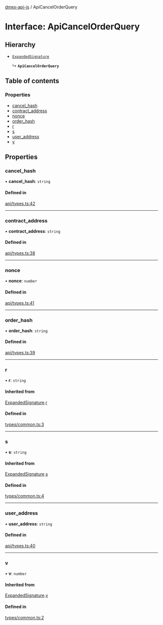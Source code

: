 [dmex-api-js](../README.md) / ApiCancelOrderQuery

# Interface: ApiCancelOrderQuery

## Hierarchy

- [`ExpandedSignature`](ExpandedSignature.md)

  ↳ **`ApiCancelOrderQuery`**

## Table of contents

### Properties

- [cancel\_hash](ApiCancelOrderQuery.md#cancel_hash)
- [contract\_address](ApiCancelOrderQuery.md#contract_address)
- [nonce](ApiCancelOrderQuery.md#nonce)
- [order\_hash](ApiCancelOrderQuery.md#order_hash)
- [r](ApiCancelOrderQuery.md#r)
- [s](ApiCancelOrderQuery.md#s)
- [user\_address](ApiCancelOrderQuery.md#user_address)
- [v](ApiCancelOrderQuery.md#v)

## Properties

### cancel\_hash

• **cancel\_hash**: `string`

#### Defined in

[api/types.ts:42](https://github.com/dmex-app/node-api-js/blob/37c40d0/src/api/types.ts#L42)

___

### contract\_address

• **contract\_address**: `string`

#### Defined in

[api/types.ts:38](https://github.com/dmex-app/node-api-js/blob/37c40d0/src/api/types.ts#L38)

___

### nonce

• **nonce**: `number`

#### Defined in

[api/types.ts:41](https://github.com/dmex-app/node-api-js/blob/37c40d0/src/api/types.ts#L41)

___

### order\_hash

• **order\_hash**: `string`

#### Defined in

[api/types.ts:39](https://github.com/dmex-app/node-api-js/blob/37c40d0/src/api/types.ts#L39)

___

### r

• **r**: `string`

#### Inherited from

[ExpandedSignature](ExpandedSignature.md).[r](ExpandedSignature.md#r)

#### Defined in

[types/common.ts:3](https://github.com/dmex-app/node-api-js/blob/37c40d0/src/types/common.ts#L3)

___

### s

• **s**: `string`

#### Inherited from

[ExpandedSignature](ExpandedSignature.md).[s](ExpandedSignature.md#s)

#### Defined in

[types/common.ts:4](https://github.com/dmex-app/node-api-js/blob/37c40d0/src/types/common.ts#L4)

___

### user\_address

• **user\_address**: `string`

#### Defined in

[api/types.ts:40](https://github.com/dmex-app/node-api-js/blob/37c40d0/src/api/types.ts#L40)

___

### v

• **v**: `number`

#### Inherited from

[ExpandedSignature](ExpandedSignature.md).[v](ExpandedSignature.md#v)

#### Defined in

[types/common.ts:2](https://github.com/dmex-app/node-api-js/blob/37c40d0/src/types/common.ts#L2)
